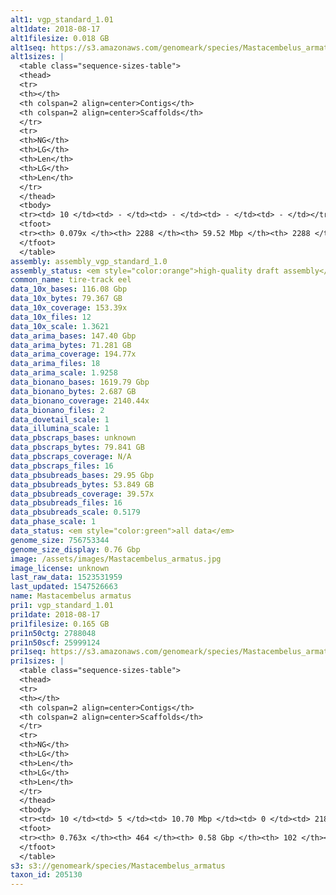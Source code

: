 ```yaml
---
alt1: vgp_standard_1.01
alt1date: 2018-08-17
alt1filesize: 0.018 GB
alt1seq: https://s3.amazonaws.com/genomeark/species/Mastacembelus_armatus/fMasArm1/assembly_vgp_standard_1.0/fMasArm1.alt.asm.20180817.fasta.gz
alt1sizes: |
  <table class="sequence-sizes-table">
  <thead>
  <tr>
  <th></th>
  <th colspan=2 align=center>Contigs</th>
  <th colspan=2 align=center>Scaffolds</th>
  </tr>
  <tr>
  <th>NG</th>
  <th>LG</th>
  <th>Len</th>
  <th>LG</th>
  <th>Len</th>
  </tr>
  </thead>
  <tbody>
  <tr><td> 10 </td><td> - </td><td> - </td><td> - </td><td> - </td></tr>  <tr><td> 20 </td><td> - </td><td> - </td><td> - </td><td> - </td></tr>  <tr><td> 30 </td><td> - </td><td> - </td><td> - </td><td> - </td></tr>  <tr><td> 40 </td><td> - </td><td> - </td><td> - </td><td> - </td></tr>  <tr style="background-color:#cccccc;"><td> 50 </td><td> - </td><td> - </td><td> - </td><td> - </td></tr>  <tr><td> 60 </td><td> - </td><td> - </td><td> - </td><td> - </td></tr>  <tr><td> 70 </td><td> - </td><td> - </td><td> - </td><td> - </td></tr>  <tr><td> 80 </td><td> - </td><td> - </td><td> - </td><td> - </td></tr>  <tr><td> 90 </td><td> - </td><td> - </td><td> - </td><td> - </td></tr>  <tr><td> 100 </td><td> - </td><td> - </td><td> - </td><td> - </td></tr>  </tbody>
  <tfoot>
  <tr><th> 0.079x </th><th> 2288 </th><th> 59.52 Mbp </th><th> 2288 </th><th> 59.52 Mbp </th></tr>
  </tfoot>
  </table>
assembly: assembly_vgp_standard_1.0
assembly_status: <em style="color:orange">high-quality draft assembly</em>
common_name: tire-track eel
data_10x_bases: 116.08 Gbp
data_10x_bytes: 79.367 GB
data_10x_coverage: 153.39x
data_10x_files: 12
data_10x_scale: 1.3621
data_arima_bases: 147.40 Gbp
data_arima_bytes: 71.281 GB
data_arima_coverage: 194.77x
data_arima_files: 18
data_arima_scale: 1.9258
data_bionano_bases: 1619.79 Gbp
data_bionano_bytes: 2.687 GB
data_bionano_coverage: 2140.44x
data_bionano_files: 2
data_dovetail_scale: 1
data_illumina_scale: 1
data_pbscraps_bases: unknown
data_pbscraps_bytes: 79.841 GB
data_pbscraps_coverage: N/A
data_pbscraps_files: 16
data_pbsubreads_bases: 29.95 Gbp
data_pbsubreads_bytes: 53.849 GB
data_pbsubreads_coverage: 39.57x
data_pbsubreads_files: 16
data_pbsubreads_scale: 0.5179
data_phase_scale: 1
data_status: <em style="color:green">all data</em>
genome_size: 756753344
genome_size_display: 0.76 Gbp
image: /assets/images/Mastacembelus_armatus.jpg
image_license: unknown
last_raw_data: 1523531959
last_updated: 1547526663
name: Mastacembelus armatus
pri1: vgp_standard_1.01
pri1date: 2018-08-17
pri1filesize: 0.165 GB
pri1n50ctg: 2788048
pri1n50scf: 25999124
pri1seq: https://s3.amazonaws.com/genomeark/species/Mastacembelus_armatus/fMasArm1/assembly_vgp_standard_1.0/fMasArm1.pri.asm.20180817.fasta.gz
pri1sizes: |
  <table class="sequence-sizes-table">
  <thead>
  <tr>
  <th></th>
  <th colspan=2 align=center>Contigs</th>
  <th colspan=2 align=center>Scaffolds</th>
  </tr>
  <tr>
  <th>NG</th>
  <th>LG</th>
  <th>Len</th>
  <th>LG</th>
  <th>Len</th>
  </tr>
  </thead>
  <tbody>
  <tr><td> 10 </td><td> 5 </td><td> 10.70 Mbp </td><td> 0 </td><td> 218.20 Mbp </td></tr>  <tr><td> 20 </td><td> 14 </td><td> 8.27 Mbp </td><td> 0 </td><td> 218.20 Mbp </td></tr>  <tr><td> 30 </td><td> 24 </td><td> 5.58 Mbp </td><td> 1 </td><td> 50.12 Mbp </td></tr>  <tr><td> 40 </td><td> 40 </td><td> 4.29 Mbp </td><td> 2 </td><td> 49.50 Mbp </td></tr>  <tr style="background-color:#cccccc;"><td> 50 </td><td> 62 </td><td style="background-color:#88ff88;"> 2.79 Mbp </td><td> 5 </td><td style="background-color:#88ff88;"> 26.00 Mbp </td></tr>  <tr><td> 60 </td><td> 101 </td><td> 1.53 Mbp </td><td> 8 </td><td> 21.45 Mbp </td></tr>  <tr><td> 70 </td><td> 174 </td><td> 0.63 Mbp </td><td> 11 </td><td> 18.45 Mbp </td></tr>  <tr><td> 80 </td><td> - </td><td> - </td><td> - </td><td> - </td></tr>  <tr><td> 90 </td><td> - </td><td> - </td><td> - </td><td> - </td></tr>  <tr><td> 100 </td><td> - </td><td> - </td><td> - </td><td> - </td></tr>  </tbody>
  <tfoot>
  <tr><th> 0.763x </th><th> 464 </th><th> 0.58 Gbp </th><th> 102 </th><th> 0.59 Gbp </th></tr>
  </tfoot>
  </table>
s3: s3://genomeark/species/Mastacembelus_armatus
taxon_id: 205130
---
```

